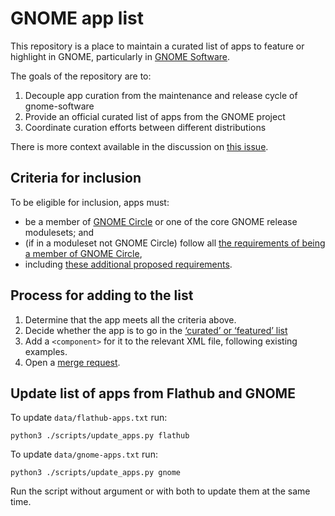 # GNOME app list

This repository is a place to maintain a curated list of apps to feature or
highlight in GNOME, particularly in
[GNOME Software](https://gitlab.gnome.org/GNOME/gnome-software).

The goals of the repository are to:

1. Decouple app curation from the maintenance and release cycle of gnome-software
2. Provide an official curated list of apps from the GNOME project
3. Coordinate curation efforts between different distributions

There is more context available in the discussion on
[this issue](https://gitlab.gnome.org/GNOME/gnome-software/-/issues/1982#note_1633421).

## Criteria for inclusion

To be eligible for inclusion, apps must:
 - be a member of [GNOME Circle](https://circle.gnome.org/) or one of the core
   GNOME release modulesets; and
 - (if in a moduleset not GNOME Circle) follow all [the requirements of being a
   member of GNOME Circle](https://gitlab.gnome.org/Teams/Releng/AppOrganization/-/blob/main/AppCriteria.md),
 - including [these additional proposed requirements](https://gitlab.gnome.org/Teams/Releng/AppOrganization/-/merge_requests/5).

## Process for adding to the list

1. Determine that the app meets all the criteria above.
2. Decide whether the app is to go in the
   [‘curated’ or ‘featured’ list](https://gitlab.gnome.org/GNOME/gnome-software/-/blob/main/doc/vendor-customisation.md#featured-apps-and-editors-choice)
3. Add a `<component>` for it to the relevant XML file, following existing examples.
4. Open a [merge request](https://gitlab.gnome.org/pwithnall/gnome-app-list/-/merge_requests).

## Update list of apps from Flathub and GNOME

To update `data/flathub-apps.txt` run:
```
python3 ./scripts/update_apps.py flathub
```

To update `data/gnome-apps.txt` run:
```
python3 ./scripts/update_apps.py gnome
```

Run the script without argument or with both to update them at the same time.
